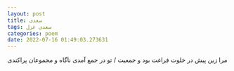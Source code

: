 ```yaml
---
layout: post
title: سعدی
tags: سعدی غزل
categories: poem
date: 2022-07-16 01:49:03.273631
---
```


مرا زین پیش در خلوت فراغت بود و جمعیت / تو در جمع آمدی ناگاه و مجموعان پراکندی